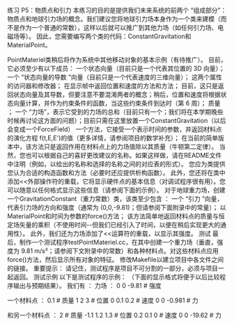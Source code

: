 练习 P5：物质点和引力
本练习的目的是提供我们未来系统的前两个 “组成部分”：物质点和地球引力场的概念。我们建议您将地球引力场本身作为一个类来建模（而不是作为一个普通的常数），这样以后就可以推广到其他力场（如任何引力场、电磁场等）。
因此，您需要编写两个类的代码：ConstantGravitation和MaterialPoint。

PointMateriel类稍后将作为系统中其他移动对象的基本示例（有待推广）。
目前，它必须至少有以下成员：
一个状态向量（目前只是一个代表其位置的 3D 向量）；
一个 “状态向量的导数 ”向量（目前只是一个代表速度的三维向量）；
这两个属性的访问器和修改器；
在显示帧中返回位置和速度的方法和方法；
目前，这只是返回状态向量及其导数，但要注意不要混淆两者的概念；稍后，位置和速度将根据状态向量计算，并作为约束条件的函数，当这些约束条件到达时（第 6 周）；
质量 ；
一个 “力场”，表示它受到的力场的总和（目前只有一个；我们将在本学期晚些时候再讨论这方面的问题）；目前只需在这里放置一个ConstantGravitation（以后会变成一个ForceField）
一个方法，它接受一个表示时间的参数，并返回材料点的演化方程 f(t,E,E')的值（更多详情，请参阅项目的数学补充）；
在当前的简单版本中，该方法只是返回作用在材料点上的力场值除以其质量（牛顿第二定律）。
当然，您也可以根据自己的喜好更改建议的名称。如果这样做，请在README文件中注明（例如，以给出的名称和选择的名称之间的对应表的形式）。
您应为类提供您认为合适的构造函数和方法（必要时还应提供析构函数）。
此外，您还将在类中添加<<外部操作符的重载，它将显示硬件点的基本信息（对调试程序很有用）。您可以随意以任何格式显示这些信息（请参阅下面的示例）。
对于地球重力场，创建一个GravitationConstant（重力常数）类，该类至少包含 ：
一个 “引力 ”向量，代表引力场的方向和强度（通常为 (0,0,-9.81)；但请参阅下面附录中的常量）；
以MaterialPoint和时间为参数的force()方法；
该方法简单地返回材料点的质量与恒定场矢量的乘积（不使用时间--但我们已经引入了时间，以便在稍后实现更大的通用性）。
此外，我们还为力场添加了<<运算符的重载，以显示其强度。
测试
最后，制作一个测试程序testPointMateriel.cc，在其中创建一个重力场（垂直，强度为 9.81 m/s²；请参阅下文附录中的常数）和各种材料点。对这些材料点应用force()方法，然后显示所有对象的特征。
修改Makefile以建立项目中各文件之间的链接。
重要提示： 请记住，测试程序是项目不可分割的一部分，必须与项目一起返回。
测试示例
以下是测试程序的示例：
（下面的显示格式将便于以后比较程序输出与预期结果）。
我们有 ：
力场 ：
0 0 -9.81 # 强度

一个材料点 ：
0.1 # 质量
1 2 3 # 位置
0 0.1 0.2 # 速度
0 0 -0.981 # 力

和另一个材料点 ：
2 # 质量
-1.1 1.2 1.3 # 位置
0.2 0.1 0 # 速度
0 0 -19.62 # 力



